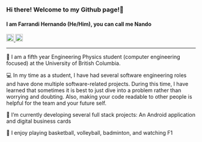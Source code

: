 ### Hi there! Welcome to my Github page!👋
#### I am Farrandi Hernando (He/Him), you can call me Nando

<a href="https://www.linkedin.com/in/farrandihernando/" rel="nofollow noreferrer">
  <img src="https://upload.wikimedia.org/wikipedia/commons/thumb/f/f8/LinkedIn_icon_circle.svg/2048px-LinkedIn_icon_circle.svg.png" alt="linkedin" width=20 height=auto>
</a>
<a href="mailto:farrandi19@gmail.com" rel="nofollow noreferrer">
 <img src="https://upload.wikimedia.org/wikipedia/commons/thumb/e/ec/Circle-icons-mail.svg/800px-Circle-icons-mail.svg.png" alt="mail" width=20 height=auto>
</a>

---
🔭 I am a fifth year Engineering Physics student (computer engineering focused) at the University of British Columbia.

💻 In my time as a student, I have had several software engineering roles and have done multiple software-related projects. During this time, I have learned that sometimes it is best to just dive into a problem rather than worrying and doubting. Also, making your code readable to other people is helpful for the team and your future self.

🌱 I’m currently developing several full stack projects: An Android application and digital business cards

🏀 I enjoy playing basketball, volleyball, badminton, and watching F1

<!--
**farrandi/farrandi** is a ✨ _special_ ✨ repository because its `README.md` (this file) appears on your GitHub profile.

Here are some ideas to get you started:

- 🔭 I’m currently working on ...
- 🌱 I’m currently learning ...
- 👯 I’m looking to collaborate on ...
- 🤔 I’m looking for help with ...
- 💬 Ask me about ...
- 📫 How to reach me: ...
- 😄 Pronouns: ...
- ⚡ Fun fact: ...
-->
